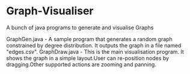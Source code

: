 # Graph-Visualiser
A bunch of java programs to generate and visualise Graphs

GraphGen.java - A sample program that generates a random graph constrained by degree distribution. It outputs the graph in a file named "edges.csv".
GraphDraw.java  -  This is the main visualisation program. It shows the graph in a simple layout.User can re-position nodes by dragging.Other supported actions are zooming and panning.
